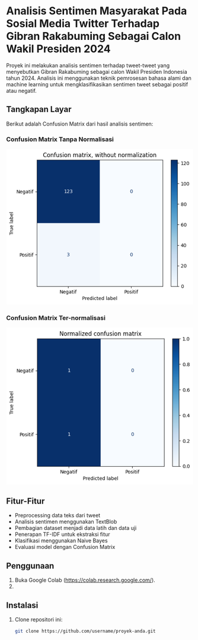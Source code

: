 # Analisis Sentimen Masyarakat Pada Sosial Media Twitter Terhadap Gibran Rakabuming Sebagai Calon Wakil Presiden 2024

Proyek ini melakukan analisis sentimen terhadap tweet-tweet yang menyebutkan Gibran Rakabuming sebagai calon Wakil Presiden Indonesia tahun 2024. Analisis ini menggunakan teknik pemrosesan bahasa alami dan machine learning untuk mengklasifikasikan sentimen tweet sebagai positif atau negatif.

## Tangkapan Layar

Berikut adalah Confusion Matrix dari hasil analisis sentimen:

### Confusion Matrix Tanpa Normalisasi
![Confusion Matrix Tanpa Normalisasi](./images/confusion_matrix_tanpa_normalisasi1.png)

### Confusion Matrix Ter-normalisasi
![Confusion Matrix Ter-normalisasi](./images/confusion_matrix_normalisasi1.png)

## Fitur-Fitur

- Preprocessing data teks dari tweet
- Analisis sentimen menggunakan TextBlob
- Pembagian dataset menjadi data latih dan data uji
- Penerapan TF-IDF untuk ekstraksi fitur
- Klasifikasi menggunakan Naive Bayes
- Evaluasi model dengan Confusion Matrix

## Penggunaan

1. Buka Google Colab (https://colab.research.google.com/).
2. 

## Instalasi

1. Clone repositori ini:
   ```sh
   git clone https://github.com/username/proyek-anda.git
